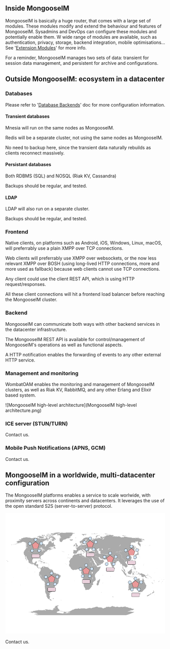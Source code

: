 ## Inside MongooseIM

MongooseIM is basically a huge router, that comes with a large set of modules. These modules modify and extend the behaviour and features of MongooseIM. Sysadmins and DevOps can configure these modules and potentially enable them. W wide range of modules are available, such as authentication, privacy, storage, backend integration, mobile optimisations... See '[Extension Modules](../advanced-configuration/Modules.md)' for more info.

For a reminder, MongooseIM manages two sets of data: transient for session data management, and persistent for archive and configurations.

## Outside MongooseIM: ecosystem in a datacenter

### Databases

Please refer to '[Database Backends](../advanced-configuration/database-backends-configuration.md)' doc for more configuration information.

#### Transient databases

Mnesia will run on the same nodes as MongooseIM.

Redis will be a separate cluster, not using the same nodes as MongooseIM.

No need to backup here, since the transient data naturally rebuilds as clients reconnect massively.

#### Persistant databases

Both RDBMS (SQL) and NOSQL (Riak KV, Cassandra) 

Backups should be regular, and tested.

#### LDAP

LDAP will also run on a separate cluster.

Backups should be regular, and tested.

### Frontend

Native clients, on platforms such as Android, iOS, Windows, Linux, macOS, will preferrably use a plain XMPP over TCP connections.

Web clients will preferrably use XMPP over websockets, or the now less relevant XMPP over BOSH (using long-lived HTTP connections, more and more used as fallback) because web clients cannot use TCP connections.

Any client could use the client REST API, which is using HTTP request/responses.

All these client connections will hit a frontend load balancer before reaching the MongooseIM cluster.

### Backend

MongooseIM can communicate both ways with other backend services in the datacenter infrastructure.

The MongooseIM REST API is available for control/management of MongooseIM's operations as well as functional aspects.

A HTTP notification enables the forwarding of events to any other external HTTP service.

### Management and monitoring

WombatOAM enables the monitoring and management of MongooseIM clusters, as well as Riak KV, RabbitMQ, and any other Erlang and Elixir based system.

![MongooseIM high-level architecture](MongooseIM high-level architecture.png)

### ICE server (STUN/TURN)

Contact us.

### Mobile Push Notifications (APNS, GCM)

Contact us.

## MongooseIM in a worldwide, multi-datacenter configuration

The MongooseIM platforms enables a service to scale worlwide, with proximity servers across continents and datacenters. It leverages the use of the open standard S2S (server-to-server) protocol.

![MongooseIM worlwide architecture](MongooseIM_worlwide_architecture.png)

Contact us.

